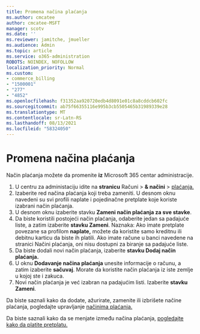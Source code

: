 ```yaml
---
title: Promena načina plaćanja
ms.author: cmcatee
author: cmcatee-MSFT
manager: scotv
ms.date: ''
ms.reviewer: jamitche, jmueller
ms.audience: Admin
ms.topic: article
ms.service: o365-administration
ROBOTS: NOINDEX, NOFOLLOW
localization_priority: Normal
ms.custom:
- commerce_billing
- "1500001"
- "277"
- "4852"
ms.openlocfilehash: f31352aa920720edb4d8091e01c8a8cddcb602fc
ms.sourcegitcommit: ab75f66355116e995b3cb5505465b31989339e28
ms.translationtype: MT
ms.contentlocale: sr-Latn-RS
ms.lasthandoff: 08/13/2021
ms.locfileid: "58324050"
---
```

# <a name="change-payment-method"></a>Promena načina plaćanja

Način plaćanja možete da promenite **iz** Microsoft 365 centar administracije.
  
1. U centru za administaciju idite na **stranicu** Računi  >  **& načini**  >  [plaćanja.](https://go.microsoft.com/fwlink/p/?linkid=2018806)
2. Izaberite red načina plaćanja koji treba zameniti. U desnom oknu navedeni su svi profili naplate i pojedinačne pretplate koje koriste izabrani način plaćanja.
3. U desnom oknu izaberite stavku **Zameni način plaćanja za sve stavke**.
4. Da biste koristili postojeći način plaćanja, odaberite jedan sa padajuće liste, a zatim izaberite **stavku Zameni**.
    Naznaka: Ako imate pretplate povezane sa profilom **naplate,** možete da koristite samo kreditnu ili debitnu karticu da biste ih platili. Ako imate račune u banci  navedene na stranici Načini plaćanja, oni nisu dostupni za biranje sa padajuće liste.
5. Da biste dodali novi način plaćanja, izaberite **stavku Dodaj način plaćanja.**
6. U oknu **Dodavanje načina plaćanja** unesite informacije o računu, a zatim izaberite **sačuvaj**. Morate da koristite način plaćanja iz iste zemlje u kojoj ste i zakuca.
7. Novi način plaćanja je već izabran na padajućim listi. Izaberite **stavku Zameni**.

Da biste saznali kako da dodate, ažurirate, zamenite ili izbrišete načine plaćanja, pogledajte upravljanje [načinima plaćanja.](https://docs.microsoft.com/microsoft-365/commerce/billing-and-payments/manage-payment-methods)

Da biste saznali kako da se menjate između načina plaćanja, [pogledajte kako da platite pretplatu.](https://docs.microsoft.com/microsoft-365/commerce/billing-and-payments/pay-for-your-subscription)